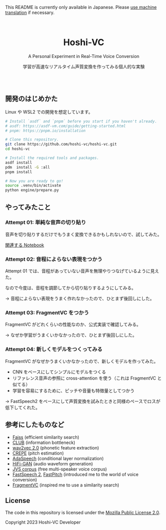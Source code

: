 This README is currently only available in Japanese.
Please [use machine translation](https://github-com.translate.goog/hoshi-vc/hoshi-vc/blob/main/README.md?_x_tr_sl=ja&_x_tr_tl=en&_x_tr_hl=en&_x_tr_pto=wapp) if necessary.

<!-- Note: Translations are welcome. (although this documentation is still incomplete...) -->

<br>
<div align="center">
  <h1>Hoshi-VC</h1>
  <p>A Personal Experiment in Real-Time Voice Conversion</p>
  <p>学習が高速なリアルタイム声質変換を作ってみる個人的な実験</p>
</div>
<br>
<br>

<!-- TODO: Add link to the demo and wandb. -->

## 開発のはじめかた

Linux や WSL2 での開発を想定しています。

```bash
# Install `asdf` and `pnpm` before you start if you haven't already.
# asdf: https://asdf-vm.com/guide/getting-started.html
# pnpm: https://pnpm.io/installation

# Clone this repository.
git clone https://github.com/hoshi-vc/hoshi-vc.git
cd hoshi-vc

# Install the required tools and packages.
asdf install
pdm  install -G :all
pnpm install

# Now you are ready to go!
source .venv/bin/activate
python engine/prepare.py
```

<!-- TODO: 環境構築の方法だけじゃなくて、学習の走らせ方などまで書きたい。 -->

## やってみたこと

### Attempt 01: 単純な音声の切り貼り

音声を切り貼りするだけでもうまく変換できるかもしれないので、試してみた。

[関連する Notebook](engine/attempt01.ipynb)

<!-- TODO: 生成結果の音声を貼る :: 動画形式にすれば GitHub のプレビューに埋め込める -->

### Attempt 02: 音程によらない表現をつかう

Attempt 01 では、音程があっていない音声を無理やりつなげているように見えた。

なので今度は、音程を調節してから切り貼りするようにしてみる。

→ 音程によらない表現をうまく作れなかったので、ひとまず後回しにした。

<!-- TODO: [関連する Notebook](engine/attempt02.ipynb) -->

### Attempt 03: FragmentVC をつかう

FragmentVC がどれくらいの性能なのか、公式実装で確認してみる。

→ なぜか学習がうまくいかなかったので、ひとまず後回しにした。

<!-- TODO: [関連する Notebook](engine/attempt03.ipynb) -->

### Attempt 04: 新しくモデルをつくってみる

FragmentVC がなぜかうまくいかなかったので、新しくモデルを作ってみた。

- CNN をベースにしてシンプルにモデルをつくる
- リファレンス音声の参照に cross-attention を使う（これは FragmentVC と似てる）
- 学習を容易にするために、ピッチや音量も特徴量としてつかう

→ FastSpeech2 をベースにして声質変換を試みたときと同様のペースでロスが低下してくれた。

<!-- - モデルの構造に FastSpeech2 の構造をつかってみる -->
<!-- - (ログ出力に attention map も追加する) -->

<!-- TODO: Write more details, results, observations, and conclusions. -->

## 参考にしたものなど

- [Faiss](https://github.com/facebookresearch/faiss) (efficient similarity search)
- [CLUB](https://arxiv.org/abs/2006.12013) (information bottleneck)
- [wav2vec 2.0](https://arxiv.org/abs/2006.11477) (phonetic feature extraction)
- [CREPE](https://arxiv.org/abs/1802.06182) (pitch estimation)
- [AdaSpeech](https://arxiv.org/abs/2103.00993) (conditional layer normalization)
- [HiFi-GAN](https://arxiv.org/abs/2010.05646) (audio waveform generation)
- [JVS corpus](https://arxiv.org/abs/1908.06248) (free multi-speaker voice corpus)
- [FastSpeech 2](https://arxiv.org/abs/2006.04558), [FastPitch](https://arxiv.org/abs/2006.06873) (introduced me to the world of voice conversion)
- [FragmentVC](https://arxiv.org/abs/2010.14150) (inspired me to use a similarity search)

<!-- TODO: Comprehensive list of references. -->

## License

The code in this repository is licensed under the [Mozilla Public License 2.0](LICENSE).

Copyright 2023 Hoshi-VC Developer
